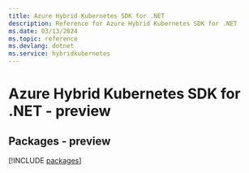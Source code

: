 ```yaml
---
title: Azure Hybrid Kubernetes SDK for .NET
description: Reference for Azure Hybrid Kubernetes SDK for .NET
ms.date: 03/13/2024
ms.topic: reference
ms.devlang: dotnet
ms.service: hybridkubernetes
---
```

# Azure Hybrid Kubernetes SDK for .NET - preview
## Packages - preview
[!INCLUDE [packages](hybrid-kubernetes-index.md)]